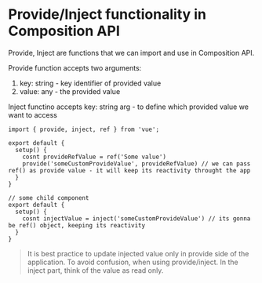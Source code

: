# Provide/Inject functionality in Composition API

Provide, Inject are functions that we can import and use in Composition API.

Provide function accepts two arguments:
1. key: string - key identifier of provided value
2. value: any - the provided value

Inject functino accepts key: string arg - to define which provided value we want to access

```tsx 
import { provide, inject, ref } from 'vue';

export default {
  setup() {
    cosnt provideRefValue = ref('Some value')
    provide('someCustomProvideValue', provideRefValue) // we can pass ref() as provide value - it will keep its reactivity throught the app
  }
}

// some child component
export default {
  setup() {
    cosnt injectValue = inject('someCustomProvideValue') // its gonna be ref() object, keeping its reactivity
  }
}

```

> It is best practice to update injected value only in provide side of the application. To avoid confusion, when using provide/inject. In the inject part, think of the value as read only.